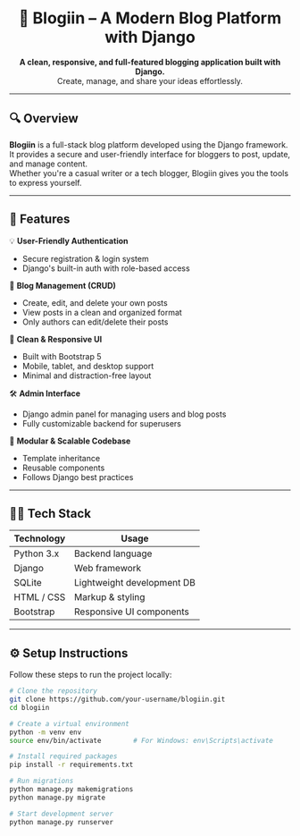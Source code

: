 <h1 align="center">📝 Blogiin – A Modern Blog Platform with Django</h1>

<p align="center">
  <b>A clean, responsive, and full-featured blogging application built with Django.</b><br>
  Create, manage, and share your ideas effortlessly.
</p>

---

## 🔍 Overview

**Blogiin** is a full-stack blog platform developed using the Django framework.  
It provides a secure and user-friendly interface for bloggers to post, update, and manage content.  
Whether you're a casual writer or a tech blogger, Blogiin gives you the tools to express yourself.

---

## 🚀 Features

💡 **User-Friendly Authentication**  
- Secure registration & login system  
- Django's built-in auth with role-based access  

📝 **Blog Management (CRUD)**  
- Create, edit, and delete your own posts  
- View posts in a clean and organized format  
- Only authors can edit/delete their posts

🎨 **Clean & Responsive UI**  
- Built with Bootstrap 5  
- Mobile, tablet, and desktop support  
- Minimal and distraction-free layout

🛠 **Admin Interface**  
- Django admin panel for managing users and blog posts  
- Fully customizable backend for superusers

📁 **Modular & Scalable Codebase**  
- Template inheritance  
- Reusable components  
- Follows Django best practices

---

## 🧑‍💻 Tech Stack

| Technology     | Usage                        |
|----------------|------------------------------|
| Python 3.x     | Backend language             |
| Django         | Web framework                |
| SQLite         | Lightweight development DB   |
| HTML / CSS     | Markup & styling             |
| Bootstrap      | Responsive UI components     |

---

## ⚙️ Setup Instructions

Follow these steps to run the project locally:

```bash
# Clone the repository
git clone https://github.com/your-username/blogiin.git
cd blogiin

# Create a virtual environment
python -m venv env
source env/bin/activate        # For Windows: env\Scripts\activate

# Install required packages
pip install -r requirements.txt

# Run migrations
python manage.py makemigrations
python manage.py migrate

# Start development server
python manage.py runserver
